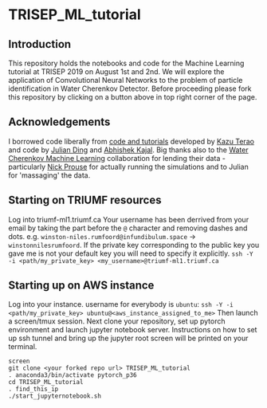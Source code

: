 # TRISEP_ML_tutorial

## Introduction
This repository holds the notebooks and code for the Machine Learning tutorial at TRISEP 2019 on August 1st and 2nd. We will explore the application of Convolutional Neural Networks to the problem of particle identification in Water Cherenkov Detector.
Before proceeding please fork this repository by clicking on a button above in top right corner of the page.

## Acknowledgements
I borrowed code liberally from [code and tutorials](https://github.com/WatChMaL) developed by [Kazu Terao](https://github.com/drinkingkazu) and code by [Julian Ding](https://github.com/search?q=user%3Ajulianzding) and [Abhishek Kajal](https://github.com/search?q=user%3Aabhishekabhishek). Big thanks also to the [Water Cherenkov Machine Learning](https://github.com/WatChMaL) collaboration for lending their data - particularly [Nick Prouse](https://github.com/nickwp) for actually running the simulations and to Julian for 'massaging' the data.

## Starting on TRIUMF resources
Log into triumf-ml1.triumf.ca Your username has been derrived from your email by taking the part before the `@` character and removing dashes and dots. e.g. `winston-niles.rumfoord@infundibulum.space` $\rightarrow$ `winstonnilesrumfoord`. If the private key corresponding to the public key you gave me is not your default key you will need to specify it explicitly.
`ssh -Y -i <path/my_private_key> <my_username>@triumf-ml1.triumf.ca`



## Starting up on AWS instance
Log into your instance. username for everybody is `ubuntu`:
`ssh -Y -i <path/my_private_key> ubuntu@<aws_instance_assigned_to_me>`
Then launch a screen/tmux session. Next clone your repository, set up pytorch environment and launch jupyter notebook server. Instructions on how to set up ssh tunnel and bring up the jupyter root screen will be printed on your terminal.
```
screen
git clone <your forked repo url> TRISEP_ML_tutorial
. anaconda3/bin/activate pytorch_p36
cd TRISEP_ML_tutorial
. find_this_ip
./start_jupyternotebook.sh
```


